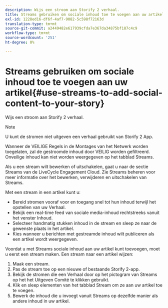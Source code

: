 ```yaml
---
description: Wijs een stroom aan Storify 2 verhaal.
title: Streams gebruiken om sociale inhoud toe te voegen aan uw artikel
exl-id: 1228ed16-df6f-4af7-9082-5c598f72163d
translation-type: tm+mt
source-git-commit: a2449482e617939cfda7e367da34875bf187c4c9
workflow-type: tm+mt
source-wordcount: '251'
ht-degree: 0%

---
```


# Streams gebruiken om sociale inhoud toe te voegen aan uw artikel{#use-streams-to-add-social-content-to-your-story}

Wijs een stroom aan Storify 2 verhaal.

>[!NOTE]
>
>U kunt de stromen niet uitgeven een verhaal gebruikt van Storify 2 App.

Wanneer de VEILIGE Regels in de Montages van het Netwerk worden toegelaten, zal de gestroomde inhoud door VEILIG worden gefiltreerd. Onveilige inhoud kan niet worden weergegeven op het tabblad Streams.

Als u een stream wilt bewerken of uitschakelen, gaat u naar de sectie Streams van de LiveCycle Engagement Cloud. Zie Streams beheren voor meer informatie over het bewerken, verwijderen en uitschakelen van Streams.

Met een stream in een artikel kunt u:

* Bereid stromen vooraf voor en toegang snel tot hun inhoud terwijl het opstellen van uw Verhaal.
* Bekijk een real-time feed van sociale media-inhoud rechtstreeks vanuit het venster Inhoud.
* Selecteer handmatig stukken inhoud in de stream en sleep ze naar de gewenste plaats in het artikel.
* Kies wanneer u berichten met gestreamde inhoud wilt publiceren als een artikel wordt weergegeven.

Voordat u met Streams sociale inhoud aan uw artikel kunt toevoegen, moet u eerst een stream maken. Een stream naar een artikel wijzen:

1. Maak een stream.
1. Pas de stream toe op een nieuwe of bestaande Storify 2-app.
1. Bekijk de stromen die een Verhaal door op het pictogram van Streams op het het Uitgeven Comité te klikken gebruikt.
1. Klik en sleep elementen van het tabblad Stream om ze aan uw artikel toe te voegen.
1. Bewerk de inhoud die u invoegt vanuit Streams op dezelfde manier als andere inhoud in uw artikel.
